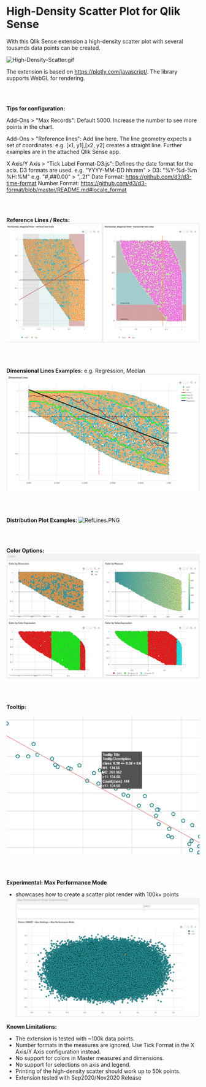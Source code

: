 # High-Density Scatter Plot for Qlik Sense

With this Qlik Sense extension a high-density scatter plot with several tousands data points can be created. 


![High-Density-Scatter.gif](https://raw.githubusercontent.com/mihael-dev/High-Density-Scatter/main/demo/HighDensityScatter.gif)

The extension is based on https://plotly.com/javascript/.
The library supports WebGL for rendering.

<br /><br />	

**Tips for configuration:**

Add-Ons > "Max Records": Default 5000. Increase the number to see more points in the chart.

Add-Ons > "Reference lines": Add line here. The line geometry expects a set of coordinates.
	e.g. [x1, y1],[x2, y2] creates a straight line. Further  examples are in the attached Qlik Sense app.  

X Axis/Y Axis > "Tick Label Format-D3.js": Defines the date format for the acix. D3 formats are used.
	e.g. "YYYY-MM-DD hh:mm" > D3: "%Y-%d-%m %H:%M" 
	e.g. "#,##0.00" > ",.2f"
	Date Format: https://github.com/d3/d3-time-format
	Number Format: https://github.com/d3/d3-format/blob/master/README.md#locale_format
	
	
<br /><br />	

**Reference Lines / Rects:**
![Reference Line&Rect.PNG](https://raw.githubusercontent.com/mihael-dev/High-Density-Scatter/main/demo/Reference%20Line%26Rect.PNG)

<br /><br />

**Dimensional Lines Examples:**
e.g. Regression, Median
<br />
![Dimensional Lines.PNG](https://raw.githubusercontent.com/mihael-dev/High-Density-Scatter/main/demo/Dimensional%20Lines.PNG)

<br /><br />

**Distribution Plot Examples:**
![RefLines.PNG](https://raw.githubusercontent.com/mihael-dev/High-Density-Scatter/main/demo/distributionPlot.PNG)

<br /><br />

**Color Options:**
![ColorOptions.PNG](https://raw.githubusercontent.com/mihael-dev/High-Density-Scatter/main/demo/ColorOptions.PNG)


<br /><br />

**Tooltip:**

![Tooltip.png](https://raw.githubusercontent.com/mihael-dev/High-Density-Scatter/main/demo/Tooltip.png)

<br /><br />

**Experimental: Max Performance Mode**
- showcases how to create a scatter plot render with 100k+ points
![MaxPerformanceMode.PNG](https://raw.githubusercontent.com/mihael-dev/High-Density-Scatter/main/demo/MaxPerformanceMode.PNG)

**Known Limitations:**
- The extension is tested with  ~100k data points.
- Number formats in the measures are ignored. Use Tick Format in the X Axis/Y Axis configuration instead. 
- No support for colors in Master measures and dimensions.
- No support for selections on axis and legend.
- Printing of the high-density scatter should work up to 50k points.
- Extension tested with Sep2020/Nov2020 Release
